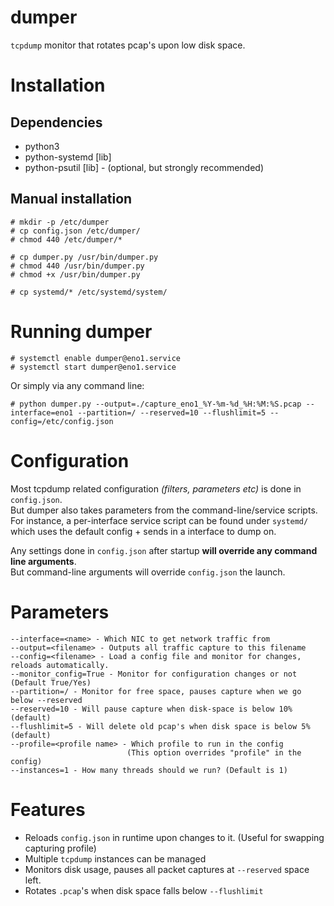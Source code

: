 # dumper

`tcpdump` monitor that rotates pcap's upon low disk space.

# Installation

## Dependencies

 * python3
 * python-systemd [lib]
 * python-psutil [lib] - (optional, but strongly recommended)

## Manual installation

    # mkdir -p /etc/dumper
    # cp config.json /etc/dumper/
    # chmod 440 /etc/dumper/*

    # cp dumper.py /usr/bin/dumper.py
    # chmod 440 /usr/bin/dumper.py
    # chmod +x /usr/bin/dumper.py

    # cp systemd/* /etc/systemd/system/

# Running dumper

    # systemctl enable dumper@eno1.service
    # systemctl start dumper@eno1.service

Or simply via any command line:

    # python dumper.py --output=./capture_eno1_%Y-%m-%d_%H:%M:%S.pcap --interface=eno1 --partition=/ --reserved=10 --flushlimit=5 --config=/etc/config.json

# Configuration

Most tcpdump related configuration *(filters, parameters etc)* is done in `config.json`.<br>
But dumper also takes parameters from the command-line/service scripts. For instance, a per-interface service script can be found under `systemd/` which uses the default config + sends in a interface to dump on.

Any settings done in `config.json` after startup **will override any command line arguments**.<br>
But command-line arguments will override `config.json` the launch.

# Parameters

    --interface=<name> - Which NIC to get network traffic from
    --output=<filename> - Outputs all traffic capture to this filename
    --config=<filename> - Load a config file and monitor for changes, reloads automatically.
    --monitor_config=True - Monitor for configuration changes or not (Default True/Yes)
    --partition=/ - Monitor for free space, pauses capture when we go below --reserved
    --reserved=10 - Will pause capture when disk-space is below 10% (default)
    --flushlimit=5 - Will delete old pcap's when disk space is below 5% (default)
    --profile=<profile name> - Which profile to run in the config
                              (This option overrides "profile" in the config)
    --instances=1 - How many threads should we run? (Default is 1)

# Features

 * Reloads `config.json` in runtime upon changes to it. (Useful for swapping capturing profile)
 * Multiple `tcpdump` instances can be managed
 * Monitors disk usage, pauses all packet captures at `--reserved` space left.
 * Rotates `.pcap`'s when disk space falls below `--flushlimit`
 
